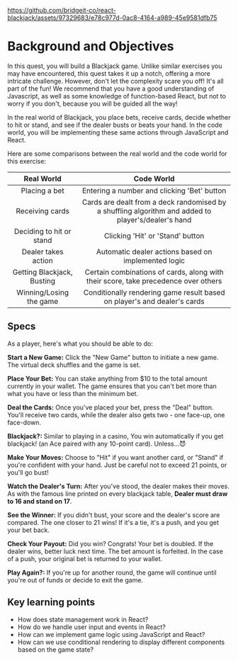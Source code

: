 https://github.com/bridgeit-co/react-blackjack/assets/97329683/e78c977d-0ac8-4164-a989-45e9581dfb75

# Background and Objectives

In this quest, you will build a Blackjack game. Unlike similar exercises you may have encountered, this quest takes it up a notch, offering a more intricate challenge. However, don't let the complexity scare you off! It's all part of the fun! We recommend that you have a good understanding of Javascript, as well as some knowledge of function-based React, but not to worry if you don't, because you will be guided all the way!

In the real world of Blackjack, you place bets, receive cards, decide whether to hit or stand, and see if the dealer busts or beats your hand. In the code world, you will be implementing these same actions through JavaScript and React.

Here are some comparisons between the real world and the code world for this exercise:

|   Real World    |   Code World    |
|:---------------:|:---------------:|
|   Placing a bet   |  Entering a number and clicking 'Bet' button |
|   Receiving cards  |   Cards are dealt from a deck randomised by a shuffling algorithm and added to player's/dealer's hand |
|   Deciding to hit or stand  |  Clicking 'Hit' or 'Stand' button |
|   Dealer takes action   |  Automatic dealer actions based on implemented logic |
|   Getting Blackjack, Busting  |   Certain combinations of cards, along with their score, take precedence over others |
|   Winning/Losing the game  |   Conditionally rendering game result based on player's and dealer's cards |

## Specs

As a player, here's what you should be able to do:

**Start a New Game:** Click the "New Game" button to initiate a new game. The virtual deck shuffles and the game is set.

**Place Your Bet:** You can stake anything from $10 to the total amount currently in your wallet. The game ensures that you can't bet more than what you have or less than the minimum bet.

**Deal the Cards:** Once you've placed your bet, press the "Deal" button. You'll receive two cards, while the dealer also gets two - one face-up, one face-down. 

**Blackjack?:** Similar to playing in a casino, You win automatically if you get blackjack! (an Ace paired with any 10-point card). Unless...😈

**Make Your Moves:** Choose to "Hit" if you want another card, or "Stand" if you're confident with your hand. Just be careful not to exceed 21 points, or you'll go bust!

**Watch the Dealer's Turn:** After you've stood, the dealer makes their moves. As with the famous line printed on every blackjack table, **Dealer must draw to 16 and stand on 17**.

**See the Winner:** If you didn't bust, your score and the dealer's score are compared. The one closer to 21 wins! If it's a tie, it's a push, and you get your bet back.

**Check Your Payout:** Did you win? Congrats! Your bet is doubled. If the dealer wins, better luck next time. The bet amount is forfeited. In the case of a push, your original bet is returned to your wallet.

**Play Again?:** If you're up for another round, the game will continue until you're out of funds or decide to exit the game.


## Key learning points

- How does state management work in React?
- How do we handle user input and events in React?
- How can we implement game logic using JavaScript and React?
- How can we use conditional rendering to display different components based on the game state?
